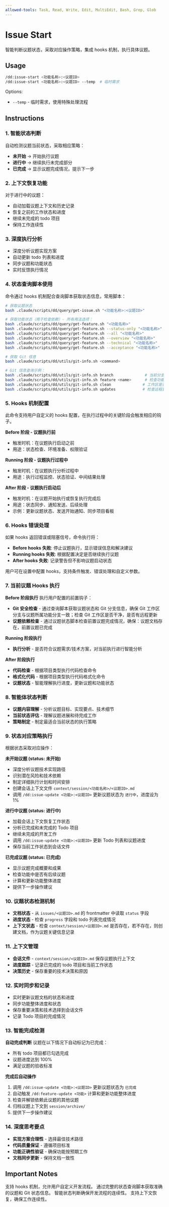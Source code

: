 ```yaml
---
allowed-tools: Task, Read, Write, Edit, MultiEdit, Bash, Grep, Glob
---
```


# Issue Start

智能判断议题状态，采取对应操作策略，集成 hooks 机制，执行具体议题。

## Usage

```bash
/dd:issue-start <功能名称>:<议题ID>
/dd:issue-start <功能名称>:<议题ID> --temp  # 临时需求
```

Options:

- `--temp` - 临时需求，使用特殊处理流程

## Instructions

### 1. 智能状态判断

自动检测议题当前状态，采取相应策略：

- **未开始** → 开始执行议题
- **进行中** → 继续执行未完成部分
- **已完成** → 显示议题完成情况，提示下一步

### 2. 上下文恢复功能

对于进行中的议题：

- 自动加载议题上下文和历史记录
- 恢复之前的工作状态和进度
- 继续未完成的 todo 项目
- 保持工作连续性

### 3. 深度执行分析

- 深度分析议题实现方案
- 自动更新 todo 列表和进度
- 同步议题和功能状态
- 实时反馈执行情况

### 4. 状态查询脚本使用

命令通过 hooks 机制配合查询脚本获取状态信息，常用脚本：

```bash
# 获取议题状态
bash .claude/scripts/dd/query/get-issue.sh "<功能名称>:<议题ID>"

# 获取功能状态（用于检查依赖）- 所有用法选项：
bash .claude/scripts/dd/query/get-feature.sh "<功能名称>"                    # 默认读取 overview.md
bash .claude/scripts/dd/query/get-feature.sh --status-only "<功能名称>"     # 仅显示状态信息，不显示文档内容
bash .claude/scripts/dd/query/get-feature.sh --all "<功能名称>"             # 读取所有文档 (overview + technical + acceptance)
bash .claude/scripts/dd/query/get-feature.sh --overview "<功能名称>"        # 仅读取功能概述文档 (overview.md)
bash .claude/scripts/dd/query/get-feature.sh --technical "<功能名称>"       # 仅读取技术方案文档 (technical.md)
bash .claude/scripts/dd/query/get-feature.sh --acceptance "<功能名称>"      # 仅读取验收标准文档 (acceptance.md)

# 获取 Git 信息
bash .claude/scripts/dd/utils/git-info.sh <command>

# Git 信息查询示例：
bash .claude/scripts/dd/utils/git-info.sh branch              # 当前分支
bash .claude/scripts/dd/utils/git-info.sh feature <name>      # 检查功能分支
bash .claude/scripts/dd/utils/git-info.sh clean              # 工作区是否干净
bash .claude/scripts/dd/utils/git-info.sh updates            # 检查远程更新
```

### 5. Hooks 机制配置

此命令支持用户自定义的 hooks 配置，在执行过程中的关键阶段会触发相应的钩子。

**Before 阶段 - 议题执行前**

- 触发时机：在议题执行启动之前
- 用途：状态检查、环境准备、权限验证

**Running 阶段 - 议题执行过程中**

- 触发时机：在议题执行分析过程中
- 用途：执行过程监控、状态验证、中间结果处理

**After 阶段 - 议题执行启动后**

- 触发时机：在议题开始执行或恢复执行完成后
- 用途：状态同步、通知发送、后续处理
- 示例：更新议题状态、发送开始通知、同步项目看板

### 6. Hooks 错误处理

如果 hooks 返回错误或阻塞信号，命令执行将：

- **Before hooks 失败**: 停止议题执行，显示错误信息和解决建议
- **Running hooks 失败**: 根据配置决定是否继续执行议题
- **After hooks 失败**: 记录警告但不影响议题启动状态

用户可在设置中配置 hooks，支持条件触发、错误处理和自定义参数。

### 7. 当前议题 Hooks 执行

**Before 阶段执行**
执行用户配置的前置钩子：

- **Git 安全检查** - 通过查询脚本获取议题状态和 Git 分支信息，确保 Git 工作区分支与议题所属功能分支一致；检查 Git 工作区是否干净，是否有远程更新
- **议题依赖检查** - 通过议题状态脚本检查前置议题完成情况，确保：议题文档存在，前置议题已完成

**Running 阶段执行**

- **执行分析** - 是否符合议题需求/技术方案，对当前执行进行智能分析

**After 阶段执行**

- **代码检查** - 根据项目类型执行代码检查命令
- **格式化代码** - 根据项目类型执行代码格式化命令
- **议题状态** - 智能理解执行进度，更新议题和功能状态

### 8. 智能体状态判断

- **议题内容理解** - 分析议题目标、实现要点、技术细节
- **当前状态评估** - 理解议题进展和待完成工作
- **策略制定** - 制定最适合当前状态的执行策略

### 9. 状态对应策略执行

根据状态采取对应操作：

**未开始议题 (status: 未开始)**

- 深度分析议题技术实现路径
- 识别潜在风险和技术依赖
- 制定详细执行计划和时间安排
- 创建会话上下文文件 `context/session/<功能名称>/<议题ID>.md`
- 调用 `/dd:issue-update <功能>:<议题ID>` 更新议题状态为 `进行中`，进度设为 1%

**进行中议题 (status: 进行中)**

- 加载会话上下文恢复工作状态
- 分析已完成和未完成的 Todo 项目
- 继续未完成的开发工作
- 调用 `/dd:issue-update <功能>:<议题ID>` 更新 Todo 列表和议题进度
- 保存当前工作状态到会话文件

**已完成议题 (status: 已完成)**

- 显示议题完成概要和成果
- 检查功能中是否有后续议题
- 计算和更新功能整体进度
- 提供下一步操作建议

### 10. 议题状态检测机制

- **文档状态** - 从 `issues/<议题ID>.md` 的 frontmatter 中读取 `status` 字段
- **进度状态** - 检查 `progress` 字段和 todo 列表完成情况
- **上下文状态** - 检查 `context/session/<议题ID>.md` 是否存在，若不存在，则创建文档，作为议题关键信息记录

### 11. 上下文管理

- **会话文件** - `context/session/<议题ID>.md` 保存议题执行上下文
- **进度跟踪** - 记录已完成的 todo 项目和当前工作状态
- **决策历史** - 保存重要的技术决策和原因

### 12. 实时同步和记录

- 实时更新议题文档的状态和进度
- 同步功能整体进度和状态
- 保存重要决策和技术选择到会话文件
- 记录 Todo 项目的完成情况

### 13. 智能完成检测

**自动完成判断**
议题在以下情况下自动标记为已完成：

- 所有 todo 项目都已勾选完成
- 议题进度达到 100%
- 满足议题的验收标准

**完成后自动操作**

1. 调用 `/dd:issue-update <功能>:<议题ID>` 更新议题状态为 `已完成`
2. 自动触发 `/dd:feature-update <功能>` 计算和更新功能整体进度
3. 检查并解锁依赖此议题的其他议题
4. 归档议题上下文到 `session/archive/`
5. 提供下一步操作建议

### 14. 深度思考要点

- **实现方案合理性** - 选择最佳技术路径
- **代码质量保证** - 遵循项目标准
- **功能正确性验证** - 确保功能按预期工作
- **文档同步更新** - 保持文档一致性

## Important Notes

支持 hooks 机制，允许用户自定义开发流程。
通过完整的状态查询脚本获取准确的议题和 Git 状态信息。
智能状态判断确保开发流程的连续性。
支持上下文恢复，确保工作连续性。
